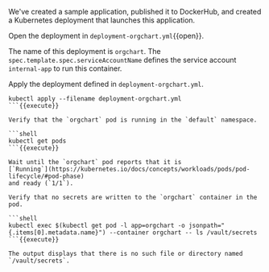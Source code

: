 We've created a sample application, published it to DockerHub, and created a
Kubernetes deployment that launches this application.

Open the deployment in `deployment-orgchart.yml`{{open}}.

The name of this deployment is `orgchart`. The
`spec.template.spec.serviceAccountName` defines the service account
`internal-app` to run this container.

Apply the deployment defined in `deployment-orgchart.yml`.

```shell
kubectl apply --filename deployment-orgchart.yml
```{{execute}}

Verify that the `orgchart` pod is running in the `default` namespace.

```shell
kubectl get pods
```{{execute}}

Wait until the `orgchart` pod reports that it is
[`Running`](https://kubernetes.io/docs/concepts/workloads/pods/pod-lifecycle/#pod-phase)
and ready (`1/1`).

Verify that no secrets are written to the `orgchart` container in the pod.

```shell
kubectl exec $(kubectl get pod -l app=orgchart -o jsonpath="{.items[0].metadata.name}") --container orgchart -- ls /vault/secrets
```{{execute}}

The output displays that there is no such file or directory named `/vault/secrets`.